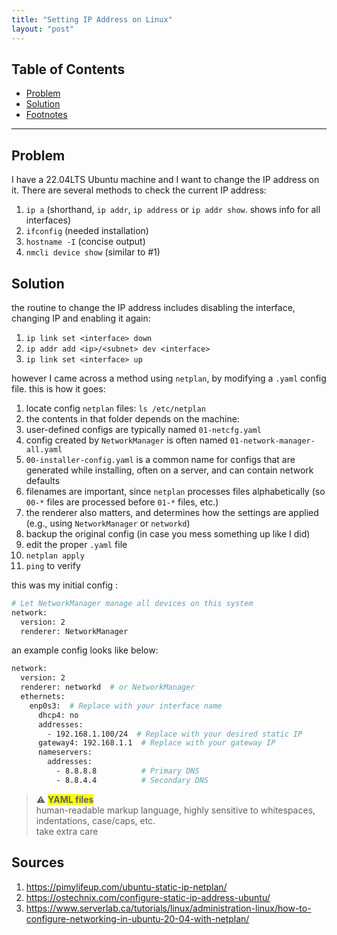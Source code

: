 ```yaml
---
title: "Setting IP Address on Linux"
layout: "post"
---
```


## Table of Contents
- [Problem](#problem)
- [Solution](#solution)
- [Footnotes](#footnotes)

---

## Problem
I have a 22.04LTS Ubuntu machine and I want to change the IP address on it. There are several methods to check the current IP address:
1. `ip a` (shorthand, `ip addr`, `ip address` or `ip addr show`. shows info for all interfaces)
2. `ifconfig` (needed installation)
3. `hostname -I` (concise output)
4. `nmcli device show` (similar to #1)

## Solution
the routine to change the IP address includes disabling the interface, changing IP and enabling it again:
1. `ip link set <interface> down`
2. `ip addr add <ip>/<subnet> dev <interface>`
3. `ip link set <interface> up`

however I came across a method using `netplan`, by modifying a `.yaml` config file. this is how it goes:
1. locate config `netplan` files: `ls /etc/netplan`
2. the contents in that folder depends on the machine:
  1. user-defined configs are typically named `01-netcfg.yaml`
  2. config created by `NetworkManager` is often named `01-network-manager-all.yaml`
  3. `00-installer-config.yaml` is a common name for configs that are generated while installing, often on a server, and can contain network defaults
3. filenames are important, since `netplan` processes files alphabetically (so `00-*` files are processed before `01-*` files, etc.)
4. the renderer also matters, and determines how the settings are applied (e.g., using `NetworkManager` or `networkd`)
5. backup the original config (in case you mess something up like I did)
6. edit the proper `.yaml` file
7. `netplan apply`
8. `ping` to verify

this was my initial config :

```bash
# Let NetworkManager manage all devices on this system
network:
  version: 2
  renderer: NetworkManager
```

an example config looks like below:

```bash
network:
  version: 2
  renderer: networkd  # or NetworkManager
  ethernets:
    enp0s3:  # Replace with your interface name
      dhcp4: no
      addresses:
        - 192.168.1.100/24  # Replace with your desired static IP
      gateway4: 192.168.1.1  # Replace with your gateway IP
      nameservers:
        addresses:
          - 8.8.8.8          # Primary DNS
          - 8.8.4.4          # Secondary DNS

```

> ⚠️ <strong style="background-color: yellow">YAML files</strong>  
> human-readable markup language, highly sensitive to whitespaces, indentations, case/caps, etc.  
> take extra care


## Sources
1. https://pimylifeup.com/ubuntu-static-ip-netplan/
2. https://ostechnix.com/configure-static-ip-address-ubuntu/
3. https://www.serverlab.ca/tutorials/linux/administration-linux/how-to-configure-networking-in-ubuntu-20-04-with-netplan/
